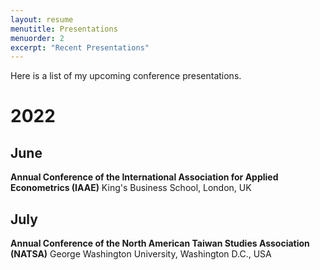 ```yaml
---
layout: resume
menutitle: Presentations
menuorder: 2
excerpt: "Recent Presentations"
---
```


Here is a list of my upcoming conference presentations.

# 2022

## June
**Annual Conference of the International Association for Applied Econometrics (IAAE)**
King's Business School, London, UK

## July
**Annual Conference of the North American Taiwan Studies Association (NATSA)**
George Washington University, Washington D.C., USA

